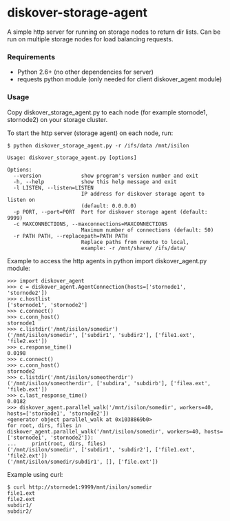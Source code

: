 # diskover-storage-agent

A simple http server for running on storage nodes to return dir lists. Can be run on multiple storage nodes for load balancing requests.

### Requirements
- Python 2.6+ (no other dependencies for server)
- requests python module (only needed for client diskover_agent module)

### Usage

Copy diskover_storage_agent.py to each node (for example stornode1, stornode2) on your storage cluster.

To start the http server (storage agent) on each node, run:

`$ python diskover_storage_agent.py -r /ifs/data /mnt/isilon`

```
Usage: diskover_storage_agent.py [options]

Options:
  --version             show program's version number and exit
  -h, --help            show this help message and exit
  -l LISTEN, --listen=LISTEN
                        IP address for diskover storage agent to listen on
                        (default: 0.0.0.0)
  -p PORT, --port=PORT  Port for diskover storage agent (default: 9999)
  -c MAXCONNECTIONS, --maxconnections=MAXCONNECTIONS
                        Maximum number of connections (default: 50)
  -r PATH PATH, --replacepath=PATH PATH
                        Replace paths from remote to local,
                        example: -r /mnt/share/ /ifs/data/
```

Example to access the http agents in python import diskover_agent.py module:

```
>>> import diskover_agent
>>> c = diskover_agent.AgentConnection(hosts=['stornode1', 'stornode2'])
>>> c.hostlist
['stornode1', 'stornode2']
>>> c.connect()
>>> c.conn_host()
stornode1
>>> c.listdir('/mnt/isilon/somedir')
('/mnt/isilon/somedir', ['subdir1', 'subdir2'], ['file1.ext', 'file2.ext'])
>>> c.response_time()
0.0198
>>> c.connect()
>>> c.conn_host()
stornode2
>>> c.listdir('/mnt/isilon/someotherdir')
('/mnt/isilon/someotherdir', ['subdira', 'subdirb'], ['filea.ext', 'fileb.ext'])
>>> c.last_response_time()
0.0182
>>> diskover_agent.parallel_walk('/mnt/isilon/somedir', workers=40, hosts=['stornode1', 'stornode2'])
<generator object parallel_walk at 0x1038869b0>
for root, dirs, files in diskover_agent.parallel_walk('/mnt/isilon/somedir', workers=40, hosts=['stornode1', 'stornode2']):
...     print(root, dirs, files)
('/mnt/isilon/somedir', ['subdir1', 'subdir2'], ['file1.ext', 'file2.ext'])
('/mnt/isilon/somedir/subdir1', [], ['file.ext'])
```

Example using curl:

```
$ curl http://stornode1:9999/mnt/isilon/somedir
file1.ext
file2.ext
subdir1/
subdir2/
```
